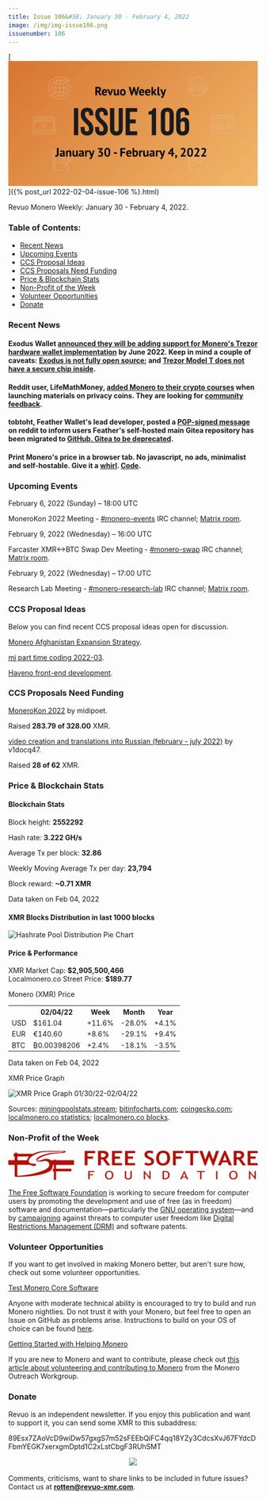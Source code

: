 ```yaml
---
title: Issue 106&#58; January 30 - February 4, 2022
image: /img/img-issue106.png
issuenumber: 106
---
```

[<img src="/img/img-issue106.png" alt="Revuo Monero Weekly #106 Slide" class="img-lead">]({% post_url 2022-02-04-issue-106 %}.html)

<p class="text-lead">Revuo Monero Weekly: January 30 - February 4, 2022.</p>
<!--more-->

<h3>Table of Contents:</h3>
<ul class="contents">
    <li><a href="#news">Recent News</a></li>
    <li><a href="#events">Upcoming Events</a></li>
    <li><a href="#ideas">CCS Proposal Ideas</a></li>
    <li><a href="#proposals">CCS Proposals Need Funding</a></li>
    <li><a href="#stats">Price & Blockchain Stats</a></li>
    <li><a href="#merchant">Non-Profit of the Week</a></li>
    <li><a href="#volunteer">Volunteer Opportunities</a></li>
    <li><a href="#donate">Donate</a></li>
</ul>

<h3 id="news">Recent News</h3>

<div class="newsbyte">
    <h4>Exodus Wallet <a href="https://teddit.namazso.eu/r/ExodusWallet/comments/shgf4f/exodus_will_be_supporting_monero_on_the_trezor_by/" target="_blank">announced they will be adding support for Monero's Trezor hardware wallet implementation</a> by June 2022. Keep in mind a couple of caveats: <a href="https://support.exodus.com/article/89-is-exodus-open-source#" target="_blank">Exodus is not fully open source</a>; and <a href="https://shiftcrypto.ch/bitbox02/#compare" target="_blank">Trezor Model T does not have a secure chip inside</a>.</h4>
</div>

<div class="newsbyte">
    <h4>Reddit user, LifeMathMoney, <a href="https://teachyourselfcrypto.com/#Monero" target="_blank">added Monero to their crypto courses</a> when launching materials on privacy coins. They are looking for <a href="https://teddit.namazso.eu/r/Monero/comments/shz5c1/feedback_requested_we_added_monero_to_our/" target="_blank">community feedback</a>.</h4>
</div>

<div class="newsbyte">
    <h4>tobtoht, Feather Wallet's lead developer, posted a <a href="https://teddit.namazso.eu/r/FeatherWallet/comments/sjl31t/the_git_repo_has_moved_again/" target="_blank">PGP-signed message</a> on reddit to inform users Feather's self-hosted main Gitea repository has been migrated to <a href="https://github.com/feather-wallet/feather" target="_blank">GitHub. Gitea to be deprecated</a>.</h4>
</div>

<div class="newsbyte">
    <h4>Print Monero's price in a browser tab. No javascript, no ads, minimalist and self-hostable. Give it a <a href="https://xmrpri.se/" target="_blank">whirl</a>. <a href="https://codeberg.org/orenom/xmrprise" target="_blank">Code</a>.</h4>
</div>

<h3 id="events">Upcoming Events</h3>

<div class="event">
    <p class="date" markdown="1">February 6, 2022 (Sunday) – 18:00 UTC</p>
    <p markdown="1">MoneroKon 2022 Meeting - <a href="irc://irc.libera.chat/#monero-events" target="_blank">#monero-events</a> IRC channel; <a href="https://matrix.to/#/#monero-events:monero.social" target="_blank">Matrix room</a>.</p>
</div>

<div class="event">
    <p class="date" markdown="1">February 9, 2022 (Wednesday) – 16:00 UTC</p>
    <p markdown="1">Farcaster XMR<->BTC Swap Dev Meeting - <a href="irc://irc.libera.chat/#monero-swap" target="_blank">#monero-swap</a> IRC channel; <a href="https://matrix.to/#/#monero-swap:monero.social" target="_blank">Matrix room</a>.</p>
</div>

<div class="event">
    <p class="date" markdown="1">February 9, 2022 (Wednesday) – 17:00 UTC</p>
    <p markdown="1">Research Lab Meeting - <a href="irc://irc.libera.chat/#monero-research-lab" target="_blank">#monero-research-lab</a> IRC channel; <a href="https://matrix.to/#/#monero-research-lab:monero.social" target="_blank">Matrix room</a>.</p>
</div>

<h3 id="ideas">CCS Proposal Ideas</h3>

<p>Below you can find recent CCS proposal ideas open for discussion.</p>

<div class="proposal">
<p><a href="https://repo.getmonero.org/monero-project/ccs-proposals/-/merge_requests/282" target="_blank">Monero Afghanistan Expansion Strategy</a>.</p>
</div>

<div class="proposal">
<p><a href="https://repo.getmonero.org/monero-project/ccs-proposals/-/merge_requests/283" target="_blank">mj part time coding 2022-03</a>.</p>
</div>

<div class="proposal">
<p><a href="https://repo.getmonero.org/monero-project/ccs-proposals/-/merge_requests/284" target="_blank">Haveno front-end development</a>.</p>
</div>

<h3 id="proposals">CCS Proposals Need Funding</h3>

<div class="proposal">
    <p><a href="https://ccs.getmonero.org/proposals/MoneroKon-2022-CCS.html" target="_blank">MoneroKon 2022</a> by midipoet.</p>
    <p>Raised <b>283.79 of 328.00</b> XMR.</p>
</div>

<div class="proposal">
    <p><a href="https://ccs.getmonero.org/proposals/v1docq47-video-creation-and-translations-into-russian-(february-july-2022).html" target="_blank">video creation and translations into Russian (february - july 2022)</a> by v1docq47.</p>
    <p>Raised <b>28 of 62</b> XMR.</p>
</div>

<h3 id="stats">Price & Blockchain Stats</h3>

<h4 class="stat">Blockchain Stats</h4>

<div class="bcstats">
    <p>Block height: <b>2552292</b></p>
    <p>Hash rate: <b>3.222 GH/s</b></p>
    <p>Average Tx per block: <b>32.86</b></p>
    <p>Weekly Moving Average Tx per day: <b>23,794</b></p>
    <p>Block reward: <b>~0.71 XMR</b></p>
</div>
<p class="note">Data taken on Feb 04, 2022</p>

<h4 class="stat">XMR Blocks Distribution in last 1000 blocks</h4>
<p><img src="/static/revuo/img/content/hashrate-pool-distribution-0204.png" alt="Hashrate Pool Distribution Pie Chart"/></p>

<h4 class="stat" id="price-stat">Price & Performance</h4>

<div class="price-intro">XMR Market Cap: <b>$2,905,500,466</b><br/>Localmonero.co Street Price: <b>$189.77</b></div>

<p class="table-title">Monero (XMR) Price</p>
<table class="price-table">
  <tr class="row1">
    <th></th>
    <th>02/04/22</th>
    <th>Week</th>
    <th>Month</th>
    <th>Year</th>
  </tr>
  <tr>
    <td data-th="XMR to">USD</td>
    <td data-th="02/04/22">$161.04</td>
    <td data-th="Week" class="green">+11.6%</td>
    <td data-th="Month" class="red">-28.0%</td>
    <td data-th="Year" class="green">+4.1%</td>
  </tr>
  <tr class="row3">
    <td data-th="XMR to">EUR</td>
    <td data-th="02/04/22">€140.60</td>
    <td data-th="Week" class="green">+8.6%</td>
    <td data-th="Month" class="red">-29.1%</td>
    <td data-th="Year" class="green">+9.4%</td>
  </tr>
  <tr>
    <td data-th="XMR to">BTC</td>
    <td data-th="02/04/22">₿0.00398206</td>
    <td data-th="Week" class="green">+2.4%</td>
    <td data-th="Month" class="red">-18.1%</td>
    <td data-th="Year" class="red">-3.5%</td>
  </tr>
</table>
<p class="note">Data taken on Feb 04, 2022</p>

<p class="table-title">XMR Price Graph</p>

![XMR Price Graph 01/30/22-02/04/22](/static/revuo/img/content/weekly-chart-0204.png "XMR Price Graph 01/30/22-02/04/22") 

Sources: <a href="https://miningpoolstats.stream/monero" target="_blank">miningpoolstats.stream</a>; <a href="https://bitinfocharts.com/monero/" target="_blank">bitinfocharts.com</a>; <a href="https://www.coingecko.com/en/coins/monero" target="_blank">coingecko.com</a>; <a href="https://localmonero.co/statistics" target="_blank">localmonero.co statistics</a>; <a href="https://localmonero.co/blocks" target="_blank">localmonero.co blocks</a>.

<h3 id="merchant">Non-Profit of the Week</h3>

<a href="https://www.fsf.org/" target="_blank"><img src="/img/fsf-logo.png" alt="Free Software Foundation Logo" class="merchant-img" id="fsf"></a>

<a href="https://www.fsf.org/about/" target="_blank">The Free Software Foundation</a> is working to secure freedom for computer users by promoting the development and use of free (as in freedom) software and documentation—particularly the <a href="hhttps://gnu.org/" target="_blank">GNU operating system</a>—and by <a href="https://www.fsf.org/campaigns" target="_blank">campaigning</a> against threats to computer user freedom like <a href="https://www.defectivebydesign.org/what_is_drm" target="_blank">Digital Restrictions Management (DRM)</a> and software patents.

<h3 id="volunteer">Volunteer Opportunities</h3>

<p>If you want to get involved in making Monero better, but aren't sure how, check out some volunteer opportunities.</p>

<div class="newsbyte">
    <p class="date"><a href="https://github.com/monero-project/monero" target="_blank">Test Monero Core Software</a></p>
    <p>Anyone with moderate technical ability is encouraged to try to build and run Monero nightlies. Do not trust it with your Monero, but feel free to open an Issue on GitHub as problems arise. Instructions to build on your OS of choice can be found <a href="https://github.com/monero-project/monero#compiling-monero-from-source" target="_blank">here</a>. </p>
</div>

<div class="newsbyte">
    <p class="date"><a href="https://github.com/monero-project/monero" target="_blank">Getting Started with Helping Monero</a></p>
    <p>If you are new to Monero and want to contribute, please check out <a href="https://www.monerooutreach.org/stories/getting-started-helping-monero.php" target="_blank">this article about volunteering and contributing to Monero</a> from the Monero Outreach Workgroup. </p>
</div>

<h3 id="donate">Donate</h3>

<p markdown="1">Revuo is an independent newsletter. If you enjoy this publication and want to support it, you can send some XMR to this subaddress:</p>

<p class="address" markdown="1">89Esx7ZAoVcD9wiDw57gxgS7m52sFEEbQiFC4qq18YZy3CdcsXvJ67FYdcDFbmYEGK7xerxgmDptd1C2xLstCbgF3RUhSMT</p>

<p><center><a href="monero:89Esx7ZAoVcD9wiDw57gxgS7m52sFEEbQiFC4qq18YZy3CdcsXvJ67FYdcDFbmYEGK7xerxgmDptd1C2xLstCbgF3RUhSMT" class="qr"><img src="/static/revuo/img/content/donate-monero.jpg" style="max-width: 200px;"/></a></center></p>

Comments, criticisms, want to share links to be included in future issues? Contact us at **rotten@revuo-xmr.com**.